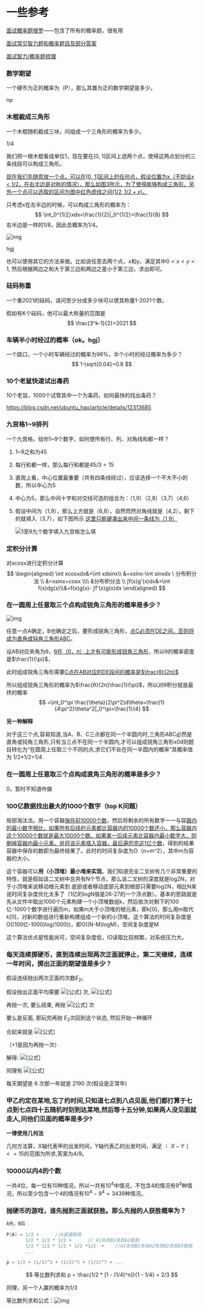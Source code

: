 # 一些参考



[面试概率题搜罗](https://www.nowcoder.com/discuss/400248?type=all&order=time&pos=&page=1&ncTraceId=&channel=-1&source_id=search_all_nctrack)——包含了所有的概率题，很有用

[面试常见智力题和概率题目及部分答案](https://www.nowcoder.com/discuss/346845?order=0&page=1&pos=6&type=0)

[面试智力/概率题梳理](https://www.nowcoder.com/discuss/980265?type=post&order=recall&pos=&page=1&ncTraceId=&channel=-1&source_id=search_post_nctrack)

### 数学期望

一个硬币为正的概率为（P），那么其置为正的数学期望是多少。

np

### 木棍截成三角形

一个木棍随机截成三块，问组成一个三角形的概率为多少。

1/4

我们把一根木棍看成单位1，现在要在[0, 1]区间上选两个点，使得这两点划分的三条线段可以构成三角形。

<u>现在我们先随意放一个点，可以在[0, 1]区间上的任何点，假设位置为x（不妨设x < 1/2，在右半边是对称的情况），那么如图3所示，为了使得能够构成三角形，另外一个点可以选取的区间为图中红色虚线之间$(1/2, 1/2+x)$。</u>

只考虑x在左半边的时候，可以构成三角形的概率为：
$$
\int_0^{1/2}xdx=\frac{1}{2}|_0^{1/2}=\frac{1}{8}
$$
右半边是一样的1/8，因此总概率为1/4。

![img](https://img-blog.csdn.net/20141022125436203?watermark/2/text/aHR0cDovL2Jsb2cuY3Nkbi5uZXQvZmFub2x1bw==/font/5a6L5L2T/fontsize/400/fill/I0JBQkFCMA==/dissolve/70/gravity/SouthEast)

hgj

也可以使用其它的方法来做。比如说任意去两个点，x和y，满足其中$0<x<y<1$, 然后根据两边之和大于第三边和两边之差小于第三边，求出即可。

### 砝码称重

一个重2021的砝码，请问至少分成多少块可以使其称量1-2021个数。

假如有K个砝码，他可以最大称量的范围是
$$
\frac{3^k-1}{2}>2021
$$

### 车辆半小时经过的概率（ok。hgj）

一个路口，一个小时车辆经过的概率为96%，半个小时的经过概率为多少？
$$
1-\sqrt{0.04}=0.8
$$
### 10个老鼠快速试出毒药

10个老鼠，1000个试管其中一个为毒药，如何最快的找出毒药？

https://blog.csdn.net/ubuntu_hao/article/details/12313685

### 九宫格1~9排列

一个九宫格，给你1~9个数字，如何使所有行、列、对角线和都一样？

1. 1~9之和为45

2. 每行和都一样，那么每行和都是$45/3=15$

3. 直观上看，中心位置最重要（共有四条线经过），应该选择一个不大不小的数，所以中心为5

4. 中心为5，那么中间十字和对交线可选的组合为：（1,9）（2,8）（3,7）（4,6）

5. 假设中间为（1,9），那么上方就是（6,8），自然而然对角线就是（4,2），剩下的就填入（3,7），如下图所示
   <u>这里只能硬凑出来中间一条线为（1,9）</u>

   ![1至9九个数字填入九宫格怎么填](https://exp-picture.cdn.bcebos.com/40d2d0e8b004541b21bc0c93869a310e1699a609.jpg?x-bce-process=image%2Fresize%2Cm_lfit%2Cw_500%2Climit_1%2Fformat%2Cf_jpg%2Fquality%2Cq_80)

### 定积分计算

对xcosx进行定积分计算
$$
\begin{aligned}
\int xcosxdx&=\int xdsinx\\
&=xsinx-\int sinxdx \ 分布积分法 \\
&=xsinx+cosx \\\\
&分布积分法 \\
∫f(x)g'(x)dx&=\int f(x)dg(x)\\&=f(x)g(x)- ∫f'(x)g(x)dx
\end{aligned}
$$

### 在一圆周上任意取三个点构成锐角三角形的概率是多少？

![img](https://imgconvert.csdnimg.cn/aHR0cHM6Ly9pa25vdy1waWMuY2RuLmJjZWJvcy5jb20vNmMyMjRmNGEyMGE0NDYyMzA2MGRiNmRlOWUyMjcyMGUwZGYzZDc0Mg?x-oss-process=image/format,png)

任意一点A确定，B也确定之后，要形成锐角三角形，<u>点C必须在DE之间，否则将成为直角或钝角三角形ABC</u>。

设AB对应夹角为θ，<u>θ在（0，π）上才有可能形成锐角三角形</u>，所以θ的概率密度是$\frac{1}{\pi}$，

此时组成锐角三角形需要<u>C点在AB对应的DE段间的概率是$\frac{θ}{2π}$</u>

所以组成锐角三角形的概率为$\frac{θ}{2π}\frac{1}{\pi}$，所以对θ积分就是最终的概率
$$
=\int_0^\pi \frac{\theta}{2\pi^2}d\theta=\frac{1}{4\pi^2}\theta^2|_0^\pi=\frac{1}{4}
$$

**另一种解释**

对于这三个点,容易知道,当A、B、C三点都在同一个半圆内时,三角形ABC必然是直角或钝角三角形,只有当三点不在同一个半圆内,才可以组成锐角三角形x0d则题目转化为“在圆周上任取三个不同的点,求它们不处在同一半圆内的概率”其概率值为 1/2*1/2=1/4

### **在一圆周上任意取三个点构成直角三角形的概率是多少**？

0，暂时不知道咋做

### 100亿数据找出最大的1000个数字（top K问题）

局部淘汰法。用一个容器<u>保存前10000个数</u>，然后将剩余的所有数字一一与容<u>器内的最小数字相比，如果所有后续的元素都比容器内的10000个数还小，那么容器内这个10000个数就是最大10000个数。如果某一后续元素比容器内最小数字大，则删掉容器内最小元素，并将该元素插入容器，最后遍历完这1亿个数</u>，得到的结果容器中保存的数即为最终结果了。此时的时间复杂度为O（n+m^2），其中m为容器的大小。

这个容器可以**用（小顶堆）最小堆来实现**。我们知道完全二叉树有几个非常重要的特性，就是假如该二叉树中总共有N个节点，那么该二叉树的深度就是log2N，对于小顶堆来说移动根元素到 底部或者移动底部元素到根部只需要log2N，相比N来说时间复杂度优化太多了（1亿的logN值是26-27的一个浮点数）。基本的思路就是先从文件中取出1000个元素构建一个小顶堆数组k，然后依次对剩下的100亿-1000个数字进行遍历m，如果m大于小顶堆的根元素，即k[0]，那么用m取代k[0]，对新的数组进行重新构建组成一个新的小顶堆。这个算法的时间复杂度是O((100亿-1000)log(1000))，即O((N-M)logM)，空间复杂度是M

这个算法优点是性能尚可，空间复杂度低，IO读取比较频繁，对系统压力大。

### 每天连续掷硬币，直到连续出现两次正面就停止，第二天继续，连续一年时间，掷出正面的期望值是多少？

假设连续抛出两次正面的次数$E_2$。

假设抛出正面平均需要 ![[公式]](https://www.zhihu.com/equation?tex=E_1) 次, ![[公式]](https://www.zhihu.com/equation?tex=E_1+%3D+1%2Fp+%3D+2)

再抛一次, 要么结束, 再抛 ![[公式]](https://www.zhihu.com/equation?tex=0) 次

要么是反面, 那玩完再抛 $E_2$次回到这个状态, 然后开始一种循环

合起来就是 ![[公式]](https://www.zhihu.com/equation?tex=E_2+%3D+E_1%2B1+%2B+%5Cfrac12%5Ccdot0+%2B%5Cfrac12%5Ccdot+E_2)

（+1是因为再抛一次）

解得: ![[公式]](https://www.zhihu.com/equation?tex=E_%7B2%7D%3D+2+E_%7B1%7D+%2B+2+%3D+6)

同理有 ![[公式]](https://www.zhihu.com/equation?tex=E_%7Bn%7D%3D+2+E_%7Bn-1%7D+%2B+2+%5CRightarrow+E_n+%3D+2%5E%7Bn%2B1%7D-2)

每天期望是 6 次那一年就是 2190 次(假设是正常年)

### 甲乙约定在某地,忘了约时间,只知道七点到八点见面,他们都打算于七点到七点四十五随机时刻到达某地,然后等十五分钟,如果两人没见面就走人,问他们见面的概率是多少?

**一律使用几何法**

几何方法算，X轴代表甲的出发时间，Y轴代表乙的出发时间，满足$∣X−Y∣<=15$的范围为所求,答案为4/9。

### 10000以内4的个数

一共4位，每一位有10种情况，所以一共有$10^4$中情况，不包含4的情况有$9^4$种情况，所以至少包含一个4的情况有$10^4-9^4=3439$种情况。

### 抛硬币的游戏，谁先抛到正面就获胜。那么先抛的人获胜概率为？

```cpp
A先，B后

P(A) = 1/2 +      //A直接取胜 
	   1/2 * 1/2 * 1/2 +      // A1失败B1失败A2取胜
	   1/2 * 1/2 * 1/2 * 1/2 *1/2  +    //A1失败B1失败A2失败B2失败A3取胜
	   ...

p = 1/2 + (1/2)^3 + (1/2)^5 + (1/2)^7 + ...
```

$$
等比数列求和
p = \frac{1/2 * [1 - (1/4)^n]}{1 - 1/4} = 2/3
$$

同理，另一个人赢的概率为1/3

等比数列求和公式：![img](https://bkimg.cdn.bcebos.com/formula/de92cc5e4793ae038e4297e83971154a.svg)

